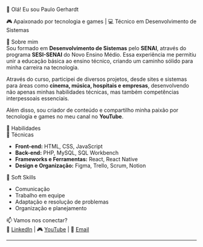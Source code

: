👋 Olá! Eu sou Paulo Gerhardt  

🎮 Apaixonado por tecnologia e games | 💻 Técnico em Desenvolvimento de Sistemas  

🚀 Sobre mim  
Sou formado em **Desenvolvimento de Sistemas** pelo **SENAI**, através do programa **SESI-SENAI** do Novo Ensino Médio. Essa experiência me permitiu unir a educação básica ao ensino técnico, criando um caminho sólido para minha carreira na tecnologia.  

Através do curso, participei de diversos projetos, desde sites e sistemas para áreas como **cinema, música, hospitais e empresas**, desenvolvendo não apenas minhas habilidades técnicas, mas também competências interpessoais essenciais.  

Além disso, sou criador de conteúdo e compartilho minha paixão por tecnologia e games no meu canal no **YouTube**.  

🔧 Habilidades  
📌 Técnicas  
- **Front-end:** HTML, CSS, JavaScript  
- **Back-end:** PHP, MySQL, SQL Workbench  
- **Frameworks e Ferramentas:** React, React Native  
- **Design e Organização:** Figma, Trello, Scrum, Notion  

🎯 Soft Skills  
- Comunicação  
- Trabalho em equipe  
- Adaptação e resolução de problemas  
- Organização e planejamento  


📫 Vamos nos conectar?  
🔗 [LinkedIn]() | 🎮 [YouTube](https://www.youtube.com/@p4ulofg) | 📧 [Email](paulofgdev@gmail.com)  

---
